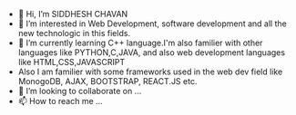 - 👋 Hi, I’m SIDDHESH CHAVAN
- 👀 I’m interested in Web Development, software development and all the new technologic in this fields.
- 🌱 I’m currently learning C++ language.I'm also familier with other languages like PYTHON,C,JAVA, and also web development languages like HTML,CSS,JAVASCRIPT 
- Also I am familier with some frameworks used in the web dev field like MonogoDB, AJAX, BOOTSTRAP, REACT.JS etc.
- 💞️ I’m looking to collaborate on ...
- 📫 How to reach me ...

<!---
siddhesh891/siddhesh891 is a ✨ special ✨ repository because its `README.md` (this file) appears on your GitHub profile.
You can click the Preview link to take a look at your changes.
--->
